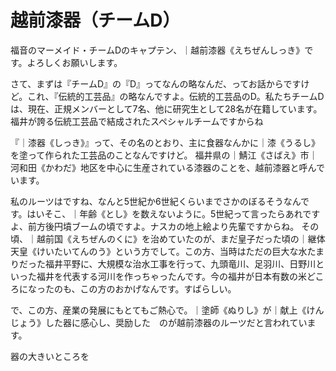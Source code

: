 # 越前漆器（チームD）

福音のマーメイド・チームDのキャプテン、｜越前漆器《えちぜんしっき》です。よろしくお願いします。

さて、まずは『チームD』の『D』ってなんの略なんだ、ってお話からですけど。これ、『伝統的工芸品』の略なんですよ。伝統的工芸品のD。私たちチームDは、現在、正規メンバーとして7名、他に研究生として28名が在籍しています。福井が誇る伝統工芸品で結成されたスペシャルチームですからね

『｜漆器《しっき》』って、その名のとおり、主に食器なんかに｜漆《うるし》を塗って作られた工芸品のことなんですけど。
福井県の｜鯖江《さばえ》市｜河和田《かわだ》地区を中心に生産されている漆器のことを、越前漆器と呼んでいます。

私のルーツはですね、なんと5世紀か6世紀くらいまでさかのぼるそうなんです。はいそこ、｜年齢《とし》を数えないように。5世紀って言ったらあれですよ、前方後円墳ブームの頃ですよ。ナスカの地上絵より先輩ですからね。
その頃、｜越前国《えちぜんのくに》を治めていたのが、まだ皇子だった頃の｜継体天皇《けいたいてんのう》という方でして。この方、当時はただの巨大な水たまりだった福井平野に、大規模な治水工事を行って、九頭竜川、足羽川、日野川といった福井を代表する河川を作っちゃったんです。今の福井が日本有数の米どころになったのも、この方のおかげなんです。すばらしい。

で、この方、産業の発展にもとてもご熱心で。｜塗師《ぬりし》が｜献上《けんじょう》した器に感心し、奨励した　のが越前漆器のルーツだと言われています。


器の大きいところを
<!--stackedit_data:
eyJoaXN0b3J5IjpbNzYyOTU5MDAzLDE1NTUxNzE3MzEsNjk3MD
QzNTA1LDE2MzMzOTY3MjksLTQxNzI0NzU2NCwtNzQ1MDMyNjQ3
LC0xOTkxMjg0OTQwLC0xNzg0ODQ3MDE3LDEwMjcxMDAyNTgsLT
E0MjIzODMxNywtNDM3NDY2NzMwLC00NjI3NTg3NjgsODI0MDA0
MzcyLC0xNjA1NzA5NzYwXX0=
-->